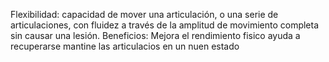 Flexibilidad:
capacidad de mover una articulación, o una serie de articulaciones, con fluidez a través de la amplitud de movimiento completa sin causar una lesión.
Beneficios:
Mejora el rendimiento fisico
ayuda a recuperarse
mantine las articulacios en un nuen estado
